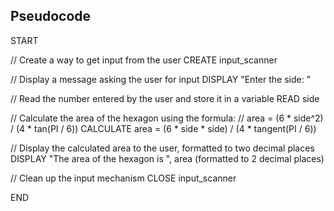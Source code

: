 ## Pseudocode

START

  // Create a way to get input from the user
  CREATE input_scanner

  // Display a message asking the user for input
  DISPLAY "Enter the side: "

  // Read the number entered by the user and store it in a variable
  READ side

  // Calculate the area of the hexagon using the formula:
  // area = (6 * side^2) / (4 * tan(PI / 6))
  CALCULATE area = (6 * side * side) / (4 * tangent(PI / 6))

  // Display the calculated area to the user, formatted to two decimal places
  DISPLAY "The area of the hexagon is ", area (formatted to 2 decimal places)

  // Clean up the input mechanism
  CLOSE input_scanner

END